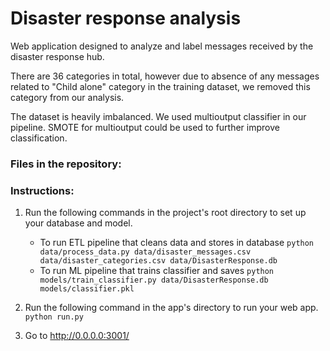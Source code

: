 # Disaster response analysis
Web application designed to analyze and label messages received by the disaster response hub.

There are 36 categories in total, however due to absence of any messages related to "Child alone" category in the training dataset, we removed this category from our analysis.

The dataset is heavily imbalanced. We used multioutput classifier in our pipeline. SMOTE for multioutput could be used to further improve classification.
### Files in the repository:
### Instructions:
1. Run the following commands in the project's root directory to set up your database and model.

    - To run ETL pipeline that cleans data and stores in database
        `python data/process_data.py data/disaster_messages.csv data/disaster_categories.csv data/DisasterResponse.db`
    - To run ML pipeline that trains classifier and saves
        `python models/train_classifier.py data/DisasterResponse.db models/classifier.pkl`

2. Run the following command in the app's directory to run your web app.
    `python run.py`

3. Go to http://0.0.0.0:3001/
